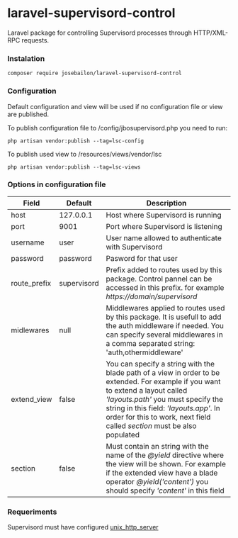 # laravel-supervisord-control

Laravel package for controlling Supervisord processes through HTTP/XML-RPC requests.

### Instalation
```
composer require josebailon/laravel-supervisord-control
```

### Configuration

Default configuration and view will be used if no configuration file or view are published.

To publish configuration file to /config/jbosupervisord.php you need to run:
```
php artisan vendor:publish --tag=lsc-config
```
To publish used view to /resources/views/vendor/lsc
```
php artisan vendor:publish --tag=lsc-views
```

### Options in configuration file

|Field|Default|Description|
|---|---|---|
|host| 127.0.0.1|Host where Supervisord is running|
|port| 9001|Port where Supervisord is listening|
|username|user|User name allowed to authenticate with Supervisord|
|password|password|Pasword for that user|
|route_prefix|supervisord|Prefix added to routes used by this package. Control pannel can be accessed in this prefix. for example *https://domain/supervisord*|
|midlewares|null|Middlewares applied to routes used by this package. It is usefull to add the auth middleware if needed. You can specify several middlewares in a comma separated string: 'auth,othermiddleware'
|extend_view|false|You can specify a string with the blade path of a view in order to be extended. For example if you want to extend a layout called *'layouts.path'* you must specify the string in this field: *'layouts.app'*. In order for this to work, next field called *section* must be also populated|
|section|false| Must contain an string with the name of the *@yield* directive  where the view will be shown. For example if the extended view have a blade operator *@yield('content')* you should specify *'content'* in this field|

### Requeriments
Supervisord must have configured [unix_http_server](http://www.supervisord.org/configuration.html#unix-http-server-section-settings)
